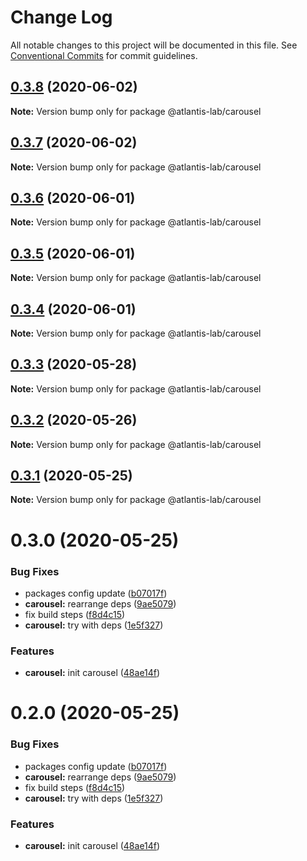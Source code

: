 # Change Log

All notable changes to this project will be documented in this file.
See [Conventional Commits](https://conventionalcommits.org) for commit guidelines.

## [0.3.8](https://github.com/Atlantis-Lab/uikit/compare/@atlantis-lab/carousel@0.3.7...@atlantis-lab/carousel@0.3.8) (2020-06-02)

**Note:** Version bump only for package @atlantis-lab/carousel





## [0.3.7](https://github.com/Atlantis-Lab/uikit/compare/@atlantis-lab/carousel@0.3.6...@atlantis-lab/carousel@0.3.7) (2020-06-02)

**Note:** Version bump only for package @atlantis-lab/carousel





## [0.3.6](https://github.com/Atlantis-Lab/uikit/compare/@atlantis-lab/carousel@0.3.5...@atlantis-lab/carousel@0.3.6) (2020-06-01)

**Note:** Version bump only for package @atlantis-lab/carousel

## [0.3.5](https://github.com/Atlantis-Lab/uikit/compare/@atlantis-lab/carousel@0.3.4...@atlantis-lab/carousel@0.3.5) (2020-06-01)

**Note:** Version bump only for package @atlantis-lab/carousel

## [0.3.4](https://github.com/Atlantis-Lab/uikit/compare/@atlantis-lab/carousel@0.3.2...@atlantis-lab/carousel@0.3.4) (2020-06-01)

**Note:** Version bump only for package @atlantis-lab/carousel

## [0.3.3](https://github.com/Atlantis-Lab/uikit/compare/@atlantis-lab/carousel@0.3.2...@atlantis-lab/carousel@0.3.3) (2020-05-28)

**Note:** Version bump only for package @atlantis-lab/carousel

## [0.3.2](https://github.com/Atlantis-Lab/uikit/compare/@atlantis-lab/carousel@0.3.1...@atlantis-lab/carousel@0.3.2) (2020-05-26)

**Note:** Version bump only for package @atlantis-lab/carousel

## [0.3.1](https://github.com/Atlantis-Lab/uikit/compare/@atlantis-lab/carousel@0.3.0...@atlantis-lab/carousel@0.3.1) (2020-05-25)

**Note:** Version bump only for package @atlantis-lab/carousel

# 0.3.0 (2020-05-25)

### Bug Fixes

- packages config update ([b07017f](https://github.com/Atlantis-Lab/uikit/commit/b07017fc2ab910122597074bd77ccd9a18f81ae6))
- **carousel:** rearrange deps ([9ae5079](https://github.com/Atlantis-Lab/uikit/commit/9ae5079446459fe3712db0c9b76d78aea6c1e66f))
- fix build steps ([f8d4c15](https://github.com/Atlantis-Lab/uikit/commit/f8d4c1503295e7b35713fb5dc30e46e65d712aa1))
- **carousel:** try with deps ([1e5f327](https://github.com/Atlantis-Lab/uikit/commit/1e5f3279b38e07112fe1ed4fc16242e6b015622d))

### Features

- **carousel:** init carousel ([48ae14f](https://github.com/Atlantis-Lab/uikit/commit/48ae14fb76451950687770bc9cadc6c405adc84d))

# 0.2.0 (2020-05-25)

### Bug Fixes

- packages config update ([b07017f](https://github.com/Atlantis-Lab/uikit/commit/b07017fc2ab910122597074bd77ccd9a18f81ae6))
- **carousel:** rearrange deps ([9ae5079](https://github.com/Atlantis-Lab/uikit/commit/9ae5079446459fe3712db0c9b76d78aea6c1e66f))
- fix build steps ([f8d4c15](https://github.com/Atlantis-Lab/uikit/commit/f8d4c1503295e7b35713fb5dc30e46e65d712aa1))
- **carousel:** try with deps ([1e5f327](https://github.com/Atlantis-Lab/uikit/commit/1e5f3279b38e07112fe1ed4fc16242e6b015622d))

### Features

- **carousel:** init carousel ([48ae14f](https://github.com/Atlantis-Lab/uikit/commit/48ae14fb76451950687770bc9cadc6c405adc84d))
